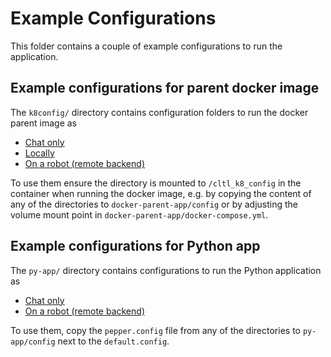 # Example Configurations

This folder contains a couple of example configurations to run the application.

## Example configurations for parent docker image

The `k8config/` directory contains configuration folders to run the docker parent
image as

* [Chat only](./k8config/chatonly)
* [Locally](./k8config/local)
* [On a robot (remote backend)](./k8config/robot)

To use them ensure the directory is mounted to `/cltl_k8_config` in the container
when running the docker image, e.g. by copying the content of any of the directories
to `docker-parent-app/config` or by adjusting the volume mount point in
`docker-parent-app/docker-compose.yml`.

## Example configurations for Python app

The `py-app/` directory contains configurations to run the Python application as 

* [Chat only](./py-config/chatonly)
* [On a robot (remote backend)](./py-config/robot)

To use them, copy the `pepper.config` file from any of the directories to
`py-app/config` next to the `default.config`.


